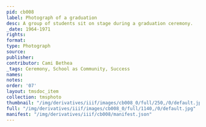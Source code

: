 ```yaml
---
pid: cb008
label: Photograph of a graduation
desc: A group of students sit on stage during a graduation ceremony.
_date: 1964-1971
rights:
format:
type: Photograph
source:
publisher:
contributor: Cami Bethea
_tags: Ceremony, School as Community, Success
names:
notes:
order: '07'
layout: tmsdoc_item
collection: tmsphoto
thumbnail: "/img/derivatives/iiif/images/cb008_0/full/250,/0/default.jpg"
full: "/img/derivatives/iiif/images/cb008_0/full/1140,/0/default.jpg"
manifest: "/img/derivatives/iiif/cb008/manifest.json"
---
```

